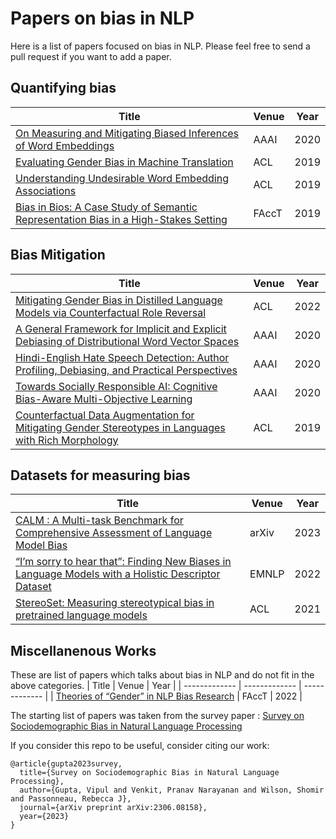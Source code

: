 # Papers on bias in NLP

Here is a list of papers focused on bias in NLP. Please feel free to send a pull request if you want to add a paper.

## Quantifying bias

| Title | Venue | Year |
| ------------- | ------------- | ------------- |
| [On Measuring and Mitigating Biased Inferences of Word Embeddings](https://arxiv.org/pdf/1908.09369.pdf) | AAAI | 2020 |
| [Evaluating Gender Bias in Machine Translation](https://aclanthology.org/P19-1164.pdf) | ACL | 2019 |
| [Understanding Undesirable Word Embedding Associations](https://aclanthology.org/P19-1166.pdf) | ACL | 2019 |
| [Bias in Bios: A Case Study of Semantic Representation Bias in a High-Stakes Setting](https://www.microsoft.com/en-us/research/uploads/prod/2019/01/bios_bias.pdf) | FAccT | 2019 |


## Bias Mitigation

| Title | Venue | Year |
| ------------- | ------------- | ------------- |
| [Mitigating Gender Bias in Distilled Language Models via Counterfactual Role Reversal](https://aclanthology.org/2022.findings-acl.55.pdf) | ACL | 2022 |
| [A General Framework for Implicit and Explicit Debiasing of Distributional Word Vector Spaces](https://arxiv.org/pdf/1909.06092.pdf) | AAAI | 2020 |
| [Hindi-English Hate Speech Detection: Author Profiling, Debiasing, and Practical Perspectives](https://ojs.aaai.org/index.php/AAAI/article/view/5374/5229) | AAAI | 2020 |
| [Towards Socially Responsible AI: Cognitive Bias-Aware Multi-Objective Learning](https://ojs.aaai.org/index.php/AAAI/article/view/5654) | AAAI | 2020 |
| [Counterfactual Data Augmentation for Mitigating Gender Stereotypes in Languages with Rich Morphology](https://aclanthology.org/P19-1161v2.pdf) | ACL | 2019 |


## Datasets for measuring bias
| Title | Venue | Year |
| ------------- | ------------- | ------------- |
| [CALM : A Multi-task Benchmark for Comprehensive Assessment of Language Model Bias](https://arxiv.org/abs/2308.12539) | arXiv | 2023 |
| [“I’m sorry to hear that”: Finding New Biases in Language Models with a Holistic Descriptor Dataset](https://aclanthology.org/2022.emnlp-main.625/) | EMNLP | 2022 |
| [StereoSet: Measuring stereotypical bias in pretrained language models](https://arxiv.org/pdf/2004.09456.pdf) | ACL | 2021 |

## Miscellanenous Works
These are list of papers which talks about bias in NLP and do not fit in the above categories.
| Title | Venue | Year |
| ------------- | ------------- | ------------- |
| [Theories of “Gender” in NLP Bias Research](https://dl.acm.org/doi/10.1145/3531146.3534627) | FAccT | 2022 |



The starting list of papers was taken from the survey paper : [Survey on Sociodemographic Bias in Natural Language Processing](https://arxiv.org/abs/2306.08158)

If you consider this repo to be useful, consider citing our work:
```
@article{gupta2023survey,
  title={Survey on Sociodemographic Bias in Natural Language Processing},
  author={Gupta, Vipul and Venkit, Pranav Narayanan and Wilson, Shomir and Passonneau, Rebecca J},
  journal={arXiv preprint arXiv:2306.08158},
  year={2023}
}
```

